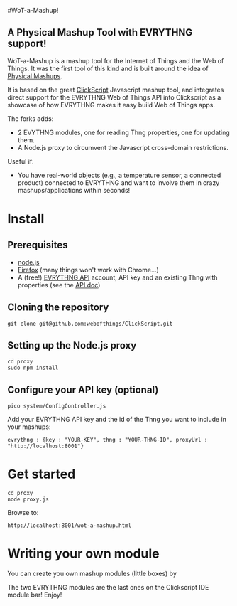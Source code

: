 #WoT-a-Mashup! 
## A Physical Mashup Tool with EVRYTHNG support!

WoT-a-Mashup is a mashup tool for the Internet of Things and the Web of Things. It was the first tool of this kind and is built around the idea of [Physical Mashups](http://www.webofthings.org/2010/09/11/mashing-up-homes/).

It is based on the great [ClickScript](http://clickscript.ch/) Javascript mashup tool, and integrates direct support for the EVRYTHNG Web of Things API into Clickscript as a showcase of how EVRYTHNG makes it easy
build Web of Things apps.


The forks adds:
* 2 EVYTHNG modules, one for reading Thng properties, one for updating them.
* A Node.js proxy to circumvent the Javascript cross-domain restrictions.

Useful if:
* You have real-world objects (e.g., a temperature sensor, a connected product) connected to EVRYTHNG and want to involve them in crazy
mashups/applications within seconds!

# Install

## Prerequisites
* [node.js](http://nodejs.org/)
* [Firefox](http://www.mozilla.org/en-US/firefox/) (many things won't work with Chrome...)
* A (free!) [EVRYTHNG API](https://dev.evrythng.com) account, API key and an existing Thng with properties (see the [API doc](https://dev.evrythng.com/documentation/api))

## Cloning the repository

    git clone git@github.com:webofthings/ClickScript.git
    
## Setting up the Node.js proxy

    cd proxy
    sudo npm install

## Configure your API key (optional)

    pico system/ConfigController.js

Add your EVRYTHNG API key and the id of the Thng you want to include in your mashups:

    evrythng : {key : "YOUR-KEY", thng : "YOUR-THNG-ID", proxyUrl : "http://localhost:8001"}

# Get started
    cd proxy
    node proxy.js

Browse to: 

    http://localhost:8001/wot-a-mashup.html 
    
# Writing your own module

You can create you own mashup modules (little boxes) by 

The two EVRYTHNG modules are the last ones on the Clickscript IDE module bar! Enjoy!


    
